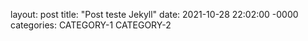 layout: post
title: "Post teste Jekyll"
date: 2021-10-28 22:02:00 -0000
categories: CATEGORY-1 CATEGORY-2
